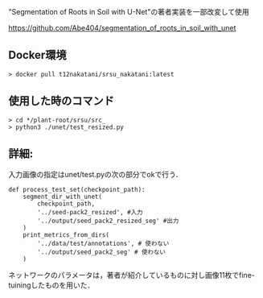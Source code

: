 "Segmentation of Roots in Soil with U-Net"の著者実装を一部改変して使用

https://github.com/Abe404/segmentation_of_roots_in_soil_with_unet



## Docker環境
    > docker pull t12nakatani/srsu_nakatani:latest


## 使用した時のコマンド
    > cd */plant-root/srsu/src_
    > python3 ./unet/test_resized.py

## 詳細:

入力画像の指定はunet/test.pyの次の部分でokで行う．

```
def process_test_set(checkpoint_path):
    segment_dir_with_unet(
        checkpoint_path,
        '../seed-pack2_resized', #入力
        '../output/seed_pack2_resized_seg' #出力
    )
    print_metrics_from_dirs(
        '../data/test/annotations', # 使わない
        '../output/seed_pack2_seg' # 使わない
    )
```

ネットワークのパラメータは，著者が紹介しているものに対し画像11枚でfine-tuiningしたものを用いた．

